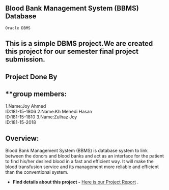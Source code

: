 ## Blood Bank Management System (BBMS) Database
`Oracle DBMS`

  This is a simple DBMS project.We are created this project for our semester final project submission.
---------------------------------------------------------------------------------------------------------
Project Done By
----------------
**group members:
-----------------
1.Name:Joy Ahmed<br/>
  ID:181-15-1806
2.Name:Kh Mehedi Hasan<br/>
  ID:181-15-1810
3.Name:Zulhaz Joy<br/>
  ID:181-15-2018


Overview:
---------
Blood Bank Management System (BBMS) is database system to link between the donors and
blood banks and act as an interface for the patient to find his/her desired blood in a fast and
efficient way. It will make the blood transfusion service and its management more reliable and
efficient than the conventional system.

* **Find details about this project -** [Here is our Project Report](https://github.com/joyahamad074/Blood-Bank-Management-System-DBMS-/blob/master/project%20report/lab_project_report.pdf) .

